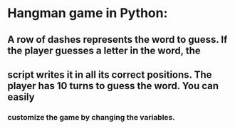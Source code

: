 # Hangman game in Python:
## A row of dashes represents the word to guess. If the player guesses a letter in the word, the

## script writes it in all its correct positions. The player has 10 turns to guess the word. You can easily

### customize the game by changing the variables. 
